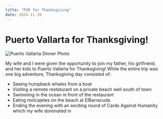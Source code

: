 ```yaml
---
title: "PVR for Thanksgiving"
date: 2024-11-30
---
```

# Puerto Vallarta for Thanksgiving!
![Puerto Vallarta Dinner Photo](/blog/assets/asset/241130-pvr-dinner.jpg)

My wife and I were given the opportunity to join my father, his girlfriend, and her kids to Puerto Vallarta for Thanksgiving! While the entire trip was one big adventure, Thanksgiving day consisted of:
- Seeing humpback whales from a boat
- Visiting a remote restaturant on a private beach well south of town
- Swimming in the ocean in front of the restaurant
- Eating molcajetes on the beach at ElBarracuda
- Ending the evening with an exciting round of Cards Against Humanity which my wife dominated in